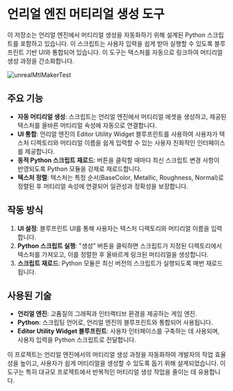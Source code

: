 # 언리얼 엔진 머티리얼 생성 도구

이 저장소는 언리얼 엔진에서 머티리얼 생성을 자동화하기 위해 설계된 Python 스크립트를 포함하고 있습니다. 이 스크립트는 사용자 입력을 쉽게 받아 실행할 수 있도록 블루프린트 기반 UI와 통합되어 있습니다. 이 도구는 텍스처를 자동으로 링크하여 머티리얼 생성 과정을 간소화합니다.

![unrealMtlMakerTest](https://github.com/CharlieYang0040/UnrealScriptsRepo/assets/129147417/6211da35-ead7-43be-bc35-6a0f7cdad598)

## 주요 기능

- **자동 머티리얼 생성**: 스크립트는 언리얼 엔진에서 머티리얼 에셋을 생성하고, 제공된 텍스처를 올바른 머티리얼 속성에 자동으로 연결합니다.
- **UI 통합**: 언리얼 엔진의 Editor Utility Widget 블루프린트를 사용하여 사용자가 텍스처 디렉토리와 머티리얼 이름을 쉽게 입력할 수 있는 사용자 친화적인 인터페이스를 제공합니다.
- **동적 Python 스크립트 재로드**: 버튼을 클릭할 때마다 최신 스크립트 변경 사항이 반영되도록 Python 모듈을 강제로 재로드합니다.
- **텍스처 정렬**: 텍스처는 특정 순서(BaseColor, Metallic, Roughness, Normal)로 정렬된 후 머티리얼 속성에 연결되어 일관성과 정확성을 보장합니다.

## 작동 방식

1. **UI 설정**: 블루프린트 UI를 통해 사용자는 텍스처 디렉토리와 머티리얼 이름을 입력합니다.
2. **Python 스크립트 실행**: "생성" 버튼을 클릭하면 스크립트가 지정된 디렉토리에서 텍스처를 가져오고, 이를 정렬한 후 올바르게 링크된 머티리얼을 생성합니다.
3. **스크립트 재로드**: Python 모듈은 최신 버전의 스크립트가 실행되도록 매번 재로드됩니다.

## 사용된 기술

- **언리얼 엔진**: 고품질의 그래픽과 인터랙티브 환경을 제공하는 게임 엔진.
- **Python**: 스크립팅 언어로, 언리얼 엔진의 블루프린트와 통합되어 사용됩니다.
- **Editor Utility Widget 블루프린트**: 사용자 인터페이스를 구축하는 데 사용되며, 사용자 입력을 Python 스크립트로 전달합니다.

이 프로젝트는 언리얼 엔진에서의 머티리얼 생성 과정을 자동화하여 개발자의 작업 효율성을 높이고, 사용자가 쉽게 머티리얼을 생성할 수 있도록 돕기 위해 설계되었습니다. 이 도구는 특히 대규모 프로젝트에서 반복적인 머티리얼 생성 작업을 줄이는 데 유용합니다.
